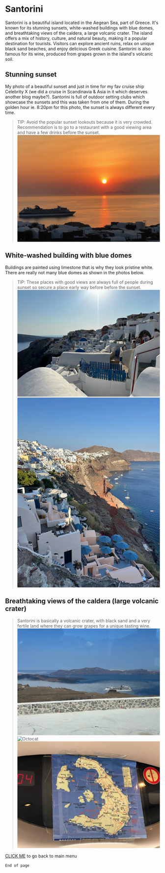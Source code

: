 # Santorini

Santorini is a beautiful island located in the Aegean Sea, part of Greece. It's known for its stunning sunsets, white-washed buildings with blue domes, and breathtaking views of the caldera, a large volcanic crater. The island offers a mix of history, culture, and natural beauty, making it a popular destination for tourists. Visitors can explore ancient ruins, relax on unique black sand beaches, and enjoy delicious Greek cuisine. Santorini is also famous for its wine, produced from grapes grown in the island's volcanic soil. 

## Stunning sunset

My photo of a beautiful sunset and just in time for my fav cruise ship Celebrity X (we did a cruise in Scandinavia & Asia in it which deserves another blog maybe?). Santorini is full of outdoor setting clubs which showcase the sunsets and this was taken from one of them. During the golden hour ie. 8:20pm for this photo,  the sunset is always different every time.
> TIP: Avoid the popular sunset lookouts because it is very crowded. Recommendation is to go to a restaurant with a good viewing area and have a few drinks before the sunset.
![Octocat](./IMG_5829.jpeg) 

## White-washed building with blue domes

Buildings are painted using limestone that is why they look pristine white. There are really not many blue domes as shown in the photos below. 
> TIP: These places with good views are always full of people during sunset so secure a place early way before before the sunset.
![Octocat](./blue1.jpeg)
![Octocat](./blue2.jpeg)

## Breathtaking views of the caldera (large volcanic crater)

> Santorini is basically a volcanic crater, with black sand and a very fertile land where they can grow grapes for a unique tasting wine.
![Octocat](./caldera.jpeg)
![Octocat](./blackbeach.jpeg)
![Octocat](./fira.jpeg)

[CLICK ME](./index.md) to go back to main menu

```
End of page
```
